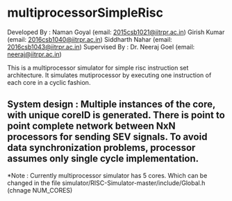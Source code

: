 # multiprocessorSimpleRisc

Developed By :
        Naman Goyal     (email: 2015csb1021@iitrpr.ac.in)
        Girish Kumar    (email: 2016csb1040@iitrpr.ac.in)
        Siddharth Nahar (email: 2016csb1043@iitrpr.ac.in)
Supervised By :
        Dr. Neeraj Goel (email: neeraj@iitrpr.ac.in)


This is a multiprocessor simulator for simple risc instruction set architecture.
It simulates mutiprocessor by executing one instruction of each core in a cyclic fashion.

System design :
    Multiple instances of the core, with unique coreID is generated.
There is point to point complete network between NxN processors for sending SEV signals.
To avoid data synchronization problems, processor assumes only single cycle implementation.
------------------------------------------------------------------------------------------

*Note :
  Currently multiprocessor simulator has 5 cores. Which can be changed in the file simulator/RISC-Simulator-master/include/Global.h
  (chnage NUM_CORES)
